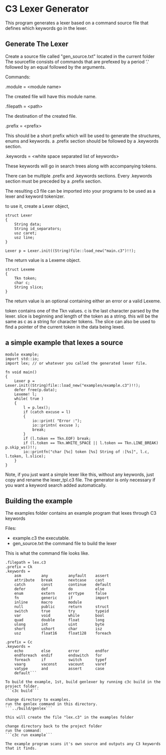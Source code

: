 # C3 Lexer Generator

This program generates a lexer based on a command source file that defines which keywords
go in the lexer.

## Generate The Lexer

Create a source file called "gen_source.txt" located in the current folder
The sourcefile consists of commands that are prefexed by a period '.' followed
by an equal followed by the arguments.

Commands:

.module = \<module name\>

The created file will have this module name.

.filepath = \<path\>

The destination of the created file.

.prefix = \<prefix\>

This should be a short prefix which will be used to generate the structures, enums
and keywords. a .prefix section should be followed by a .keywords section.

.keywords =
\<white space separated list of keywords\>

These keywords will go in search trees along with accompanying tokens.

There can be multiple .prefix and .keywords sections. Every .keywords section must be
preceded by a .prefix section.

The resulting c3 file can be imported into your programs to be used as a lexer and
keyword tokenizer.



to use it, create a Lexer object,

```
struct Lexer
{
	String data;
	String id_separators;
	usz caret;
	usz line;
}

Lexer p = Lexer.init((String)file::load_new("main.c3")!!);

```


The return value is a Lexeme object.

```
struct Lexeme
{
	Tkn token;
	char c;
	String slice;
}
```

The return value is an optional containing either an error or a valid Lexeme.

token contains one of the Tkn values.
c is the last character parsed by the lexer.
slice is beginning and length of the token as a string. this will be the same as c as a string for character tokens.
The slice can also be used to find a pointer of the current token in the data being lexed.

## a simple example that lexes a source

```
module example;
import std::io;
import lex; // or whatever you called the generated lexer file.

fn void main()
{
	Lexer p = Lexer.init((String)file::load_new("examples/example.c3")!!);
	defer free(p.data);
	Lexeme! l;
	while( true )
	{
		l = p.lex();
		if (catch excuse = l)
		{
			io::print( "Error :");
			io::printn( excuse );
			break;
		}
		if (l.token == Tkn.EOF) break;
		if (l.token == Tkn.WHITE_SPACE || l.token == Tkn.LINE_BREAK) p.skip_ws()!!;
		io::printfn("char [%c] token [%s] String of :[%s]", l.c, l.token, l.slice);
	}
}
```

Note, if you just want a simple lexer like this, without any keywords, just copy
and rename the lexer_tpl.c3 file. The generator is only necessary if you want
a keyword search added automatically.

## Building the example

The examples folder contains an example program that lexes through C3 keywords

Files:
* example.c3 the executable.
* gen_source.txt the command file to build the lexer

This is what the command file looks like.

```.module = lex
.filepath = lex.c3
.prefix = Ck
.keywords =
	asm			any			anyfault	assert
	attribute	break		nextcase	cast
	catch		const		continue	default
	defer		def 		do 			else
	enum		extern		errtype		false
	fn			generic		if			import
	inline 		macro		module 		
	null		public		return		struct
	switch		true		try 		typeid
	var 		void 		while		bool
	quad 		double 		float 		long
	ulong 		int			uint 		byte
	short 		ushort 		char 		isz
	usz			float16 	float128 	foreach

.prefix = Cc
.keywords = 
	echo 		else 		error 		endfor
	endforeach 	endif		endswitch	for
	foreach 	if 			switch 		typef
	vaarg 		vaconst 	vacount 	varef
	vatype		and 		assert 		case
	default```

To build the example, 1st, build genlexer by running c3c build in the project folder.
```c3c build```

change directory to examples.
run the genlex command in this directory.
```../build/genlex```

this will create the file "lex.c3" in the examples folder

change directory back to the project folder
run the command:
```c3c run example```

The example program scans it's own source and outputs any C3 keywords that it finds.

